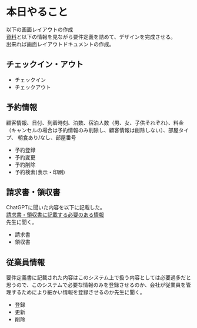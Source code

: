 # 本日やること
以下の画面レイアウトの作成<br>
[資料](../../project-proposal/画面レイアウト図/Screen_UI_Requirements_Document.md)と以下の情報を見ながら要件定義を詰めて、デザインを完成させる。<br>
出来れば画面レイアウトドキュメントの作成。

## チェックイン・アウト
- チェックイン
- チェックアウト

## 予約情報
顧客情報、日付、到着時刻、泊数、宿泊人数（男、女、子供それぞれ）、料金 （キャンセルの場合は予約情報のみ削除し、顧客情報は削除しない）、部屋タイプ、 朝食あり/なし、部屋番号
- 予約登録
- 予約変更
- 予約削除
- 予約検索(表示・印刷)

## 請求書・領収書
ChatGPTに聞いた内容を以下に記載した。<br>
[請求書・領収書に記載する必要のある情報](請求書・領収書.md)<br>
先生に聞く。
- 請求書
- 領収書

## 従業員情報
要件定義書に記載された内容はこのシステム上で扱う内容としては必要過多だと思うので、このシステムで必要な情報のみを登録させるのか、会社が従業員を管理するためにより細かい情報を登録させるのか先生に聞く。
- 登録
- 更新
- 削除